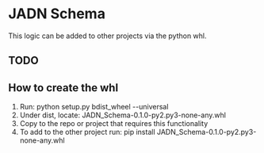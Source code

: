 # JADN Schema

This logic can be added to other projects via the python whl. 

## TODO

## How to create the whl
1) Run: python setup.py bdist_wheel --universal
2) Under dist, locate: JADN_Schema-0.1.0-py2.py3-none-any.whl
3) Copy to the repo or project that requires this functionality
4) To add to the other project run: pip install JADN_Schema-0.1.0-py2.py3-none-any.whl